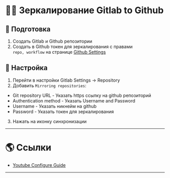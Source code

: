 # 👯‍♀️ Зеркалирование Gitlab to Github

## 📝 Подготовка

1. Создать Gitlab и Github репозитории
2. Создать в Github токен для зеркалирования с правами `repo, workflow` на странице [Github Settings](https://github.com/settings/tokens)

## 🔨 Настройка

1. Перейти в настройки Gitlab Settings -> Repository
2. Добавить `Mirroring repositories`:

  - Git repository URL - Указать https ссылку на github репозиторий
  - Authentication method - Указать Username and Password
  - Username - Указать никнейм на github
  - Password - Указать токен для зеркалирования

3. Нажать на иконку синхронизации

---

# 🌎 Ссылки

- [Youtube Configure Guide](https://www.youtube.com/watch?v=E4Y6A1HplWc)

---
